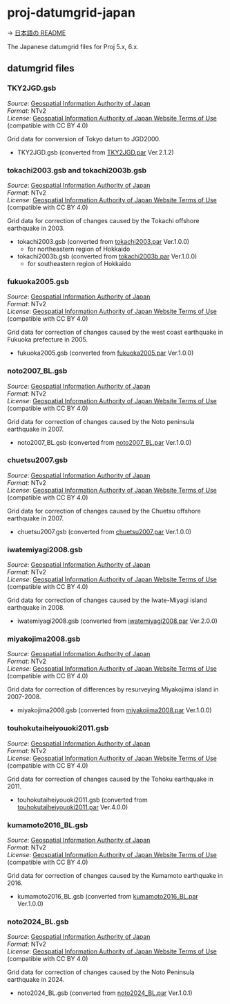 # proj-datumgrid-japan

→ [日本語の README](README.ja.md)

The Japanese datumgrid files for Proj 5.x, 6.x.

## datumgrid files

### TKY2JGD.gsb

*Source*: [Geospatial Information Authority of Japan](https://www.gsi.go.jp/sokuchikijun/tky2jgd_download.html)  
*Format*: NTv2  
*License*: [Geospatial Information Authority of Japan Website Terms of Use](https://www.gsi.go.jp/ENGLISH/page_e30286.html) (compatible with CC BY 4.0)  

Grid data for conversion of Tokyo datum to JGD2000.

* TKY2JGD.gsb (converted from [TKY2JGD.par](https://www.gsi.go.jp/sokuchikijun/tky2jgd_download.html) Ver.2.1.2)



### tokachi2003.gsb and tokachi2003b.gsb

*Source*: [Geospatial Information Authority of Japan](https://www.gsi.go.jp/sokuchikijun/sokuchikijun41012.html#zahyo)  
*Format*: NTv2  
*License*: [Geospatial Information Authority of Japan Website Terms of Use](https://www.gsi.go.jp/ENGLISH/page_e30286.html) (compatible with CC BY 4.0)  

Grid data for correction of changes caused by the Tokachi offshore earthquake in 2003.

* tokachi2003.gsb (converted from [tokachi2003.par](https://www.gsi.go.jp/sokuchikijun/sokuchikijun41012.html#zahyo) Ver.1.0.0)
  * for northeastern region of Hokkaido
* tokachi2003b.gsb (converted from [tokachi2003b.par](https://www.gsi.go.jp/sokuchikijun/sokuchikijun41012.html#zahyo) Ver.1.0.0)
  * for southeastern region of Hokkaido



### fukuoka2005.gsb

*Source*: [Geospatial Information Authority of Japan](https://www.gsi.go.jp/sokuchikijun/sokuchikijun41012.html#zahyo)  
*Format*: NTv2  
*License*: [Geospatial Information Authority of Japan Website Terms of Use](https://www.gsi.go.jp/ENGLISH/page_e30286.html) (compatible with CC BY 4.0)  

Grid data for correction of changes caused by the west coast earthquake in Fukuoka prefecture in 2005.

* fukuoka2005.gsb (converted from [fukuoka2005.par](https://www.gsi.go.jp/sokuchikijun/sokuchikijun41012.html#zahyo) Ver.1.0.0)



### noto2007\_BL.gsb

*Source*: [Geospatial Information Authority of Japan](https://www.gsi.go.jp/sokuchikijun/sokuchikijun41012.html#zahyo)  
*Format*: NTv2  
*License*: [Geospatial Information Authority of Japan Website Terms of Use](https://www.gsi.go.jp/ENGLISH/page_e30286.html) (compatible with CC BY 4.0)  

Grid data for correction of changes caused by the Noto peninsula earthquake in 2007.

* noto2007\_BL.gsb (converted from [noto2007\_BL.par](https://www.gsi.go.jp/sokuchikijun/sokuchikijun41012.html#zahyo) Ver.1.0.0)



### chuetsu2007.gsb

*Source*: [Geospatial Information Authority of Japan](https://www.gsi.go.jp/sokuchikijun/sokuchikijun41012.html#zahyo)  
*Format*: NTv2  
*License*: [Geospatial Information Authority of Japan Website Terms of Use](https://www.gsi.go.jp/ENGLISH/page_e30286.html) (compatible with CC BY 4.0)  

Grid data for correction of changes caused by the Chuetsu offshore earthquake in 2007.

* chuetsu2007.gsb (converted from [chuetsu2007.par](https://www.gsi.go.jp/sokuchikijun/sokuchikijun41012.html#zahyo) Ver.1.0.0)



### iwatemiyagi2008.gsb

*Source*: [Geospatial Information Authority of Japan](https://www.gsi.go.jp/sokuchikijun/sokuchikijun41012.html#zahyo)  
*Format*: NTv2  
*License*: [Geospatial Information Authority of Japan Website Terms of Use](https://www.gsi.go.jp/ENGLISH/page_e30286.html) (compatible with CC BY 4.0)  

Grid data for correction of changes caused by the Iwate-Miyagi island earthquake in 2008.

* iwatemiyagi2008.gsb (converted from [iwatemiyagi2008.par](https://www.gsi.go.jp/sokuchikijun/sokuchikijun41012.html#zahyo) Ver.2.0.0)



### miyakojima2008.gsb

*Source*: [Geospatial Information Authority of Japan](https://www.gsi.go.jp/sokuchikijun/sokuchikijun41012.html#zahyo)  
*Format*: NTv2  
*License*: [Geospatial Information Authority of Japan Website Terms of Use](https://www.gsi.go.jp/ENGLISH/page_e30286.html) (compatible with CC BY 4.0)  

Grid data for correction of differences by resurveying Miyakojima island in 2007-2008.

* miyakojima2008.gsb (converted from [miyakojima2008.par](https://www.gsi.go.jp/sokuchikijun/sokuchikijun41012.html#zahyo) Ver.1.0.0)



### touhokutaiheiyouoki2011.gsb

*Source*: [Geospatial Information Authority of Japan](https://www.gsi.go.jp/sokuchikijun/sokuchikijun41012.html#zahyo)  
*Format*: NTv2  
*License*: [Geospatial Information Authority of Japan Website Terms of Use](https://www.gsi.go.jp/ENGLISH/page_e30286.html) (compatible with CC BY 4.0)  

Grid data for correction of changes caused by the Tohoku earthquake in 2011.

* touhokutaiheiyouoki2011.gsb (converted from [touhokutaiheiyouoki2011.par](https://www.gsi.go.jp/sokuchikijun/sokuchikijun41012.html#zahyo) Ver.4.0.0)



### kumamoto2016\_BL.gsb

*Source*: [Geospatial Information Authority of Japan](https://www.gsi.go.jp/sokuchikijun/sokuchikijun41012.html#zahyo)  
*Format*: NTv2  
*License*: [Geospatial Information Authority of Japan Website Terms of Use](https://www.gsi.go.jp/ENGLISH/page_e30286.html) (compatible with CC BY 4.0)  

Grid data for correction of changes caused by the Kumamoto earthquake in 2016.

* kumamoto2016\_BL.gsb (converted from [kumamoto2016\_BL.par](https://www.gsi.go.jp/sokuchikijun/sokuchikijun41012.html#zahyo) Ver.1.0.0)



### noto2024\_BL.gsb

*Source*: [Geospatial Information Authority of Japan](https://www.gsi.go.jp/sokuchikijun/sokuchikijun41012.html#zahyo)  
*Format*: NTv2  
*License*: [Geospatial Information Authority of Japan Website Terms of Use](https://www.gsi.go.jp/ENGLISH/page_e30286.html) (compatible with CC BY 4.0)  

Grid data for correction of changes caused by the Noto Peninsula earthquake in 2024.

* noto2024\_BL.gsb (converted from [noto2024\_BL.par](https://www.gsi.go.jp/sokuchikijun/sokuchikijun41012.html#zahyo) Ver.1.0.1)

